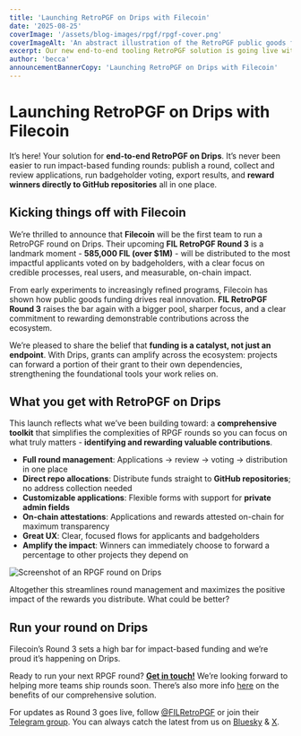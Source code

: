 ```yaml
---
title: 'Launching RetroPGF on Drips with Filecoin'
date: '2025-08-25'
coverImage: '/assets/blog-images/rpgf/rpgf-cover.png'
coverImageAlt: 'An abstract illustration of the RetroPGF public goods funding mechanism.'
excerpt: Our new end-to-end tooling RetroPGF solution is going live with Filecoin's largest round to date.
author: 'becca'
announcementBannerCopy: 'Launching RetroPGF on Drips with Filecoin'
---
```


# Launching RetroPGF on Drips with Filecoin

It’s here\! Your solution for **end-to-end RetroPGF on Drips**. It’s never been easier to run impact-based funding rounds: publish a round, collect and review applications, run badgeholder voting, export results, and **reward winners directly to GitHub repositories** all in one place.

## Kicking things off with Filecoin

We’re thrilled to announce that **Filecoin** will be the first team to run a RetroPGF round on Drips. Their upcoming **FIL RetroPGF Round 3** is a landmark moment \- **585,000 FIL (over $1M)** \- will be distributed to the most impactful applicants voted on by badgeholders, with a clear focus on credible processes, real users, and measurable, on-chain impact.

From early experiments to increasingly refined programs, Filecoin has shown how public goods funding drives real innovation. **FIL RetroPGF Round 3** raises the bar again with a bigger pool, sharper focus, and a clear commitment to rewarding demonstrable contributions across the ecosystem.

We’re pleased to share the belief that **funding is a catalyst, not just an endpoint**. With Drips, grants can amplify across the ecosystem: projects can forward a portion of their grant to their own dependencies, strengthening the foundational tools your work relies on.

## What you get with RetroPGF on Drips

This launch reflects what we’ve been building toward: a **comprehensive toolkit** that simplifies the complexities of RPGF rounds so you can focus on what truly matters \- **identifying and rewarding valuable contributions**.

- **Full round management**: Applications → review → voting → distribution in one place
- **Direct repo allocations**: Distribute funds straight to **GitHub repositories**; no address collection needed
- **Customizable applications**: Flexible forms with support for **private admin fields**
- **On-chain attestations**: Applications and rewards attested on-chain for maximum transparency
- **Great UX**: Clear, focused flows for applicants and badgeholders
- **Amplify the impact**: Winners can immediately choose to forward a percentage to other projects they depend on

![Screenshot of an RPGF round on Drips](/assets/blog-images/rpgf/rpgf-home.png)

Altogether this streamlines round management and maximizes the positive impact of the rewards you distribute. What could be better?

## Run your round on Drips

Filecoin’s Round 3 sets a high bar for impact-based funding and we’re proud it’s happening on Drips.

Ready to run your next RPGF round? [**Get in touch\!**](https://drips-network.notion.site/1e4c52c9599781b5a0aeca3e8eb1b3e4%20) We’re looking forward to helping more teams ship rounds soon. There’s also more info [here](https://www.drips.network/solutions/retro-pgf%20) on the benefits of our comprehensive solution.

For updates as Round 3 goes live, follow [@FILRetroPGF](https://x.com/FILRetroPGF) or join their [Telegram group](https://t.me/+haan_QdnllYyZmE1). You can always catch the latest from us on [Bluesky](https://bsky.app/profile/drips.network%20) & [X](https://x.com/dripsnetwork).
